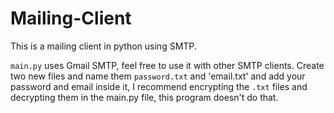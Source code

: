 # Mailing-Client
This is a mailing client in python using SMTP. 

`main.py` uses Gmail SMTP, feel free to use it with other SMTP clients. 
Create two new files and name them `password.txt` and 'email.txt' and add your password and email inside it, I recommend encrypting the `.txt` files and decrypting them in the main.py file, this program doesn't do that. 
